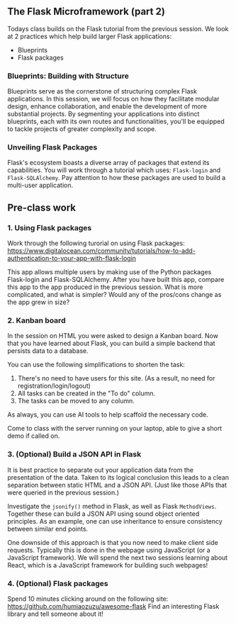 ## The Flask Microframework (part 2)

Todays class builds on the Flask tutorial from the previous session.
We look at 2 practices which help build larger Flask applications:

- Blueprints
- Flask packages

### Blueprints: Building with Structure

Blueprints serve as the cornerstone of structuring complex Flask
applications. In this session, we will focus on how they facilitate
modular design, enhance collaboration, and enable the development of
more substantial projects. By segmenting your applications into
distinct blueprints, each with its own routes and functionalities,
you'll be equipped to tackle projects of greater complexity and scope.

### Unveiling Flask Packages

Flask's ecosystem boasts a diverse array of packages that extend its
capabilities. You will work through a tutorial which uses:
`Flask-login` and `Flask-SQLAlchemy`. Pay attention to how these packages
are used to build a multi-user application.

## Pre-class work

### 1. Using Flask packages

Work through the following turorial on using Flask packages:
https://www.digitalocean.com/community/tutorials/how-to-add-authentication-to-your-app-with-flask-login

This app allows multiple users by making use of the Python packages Flask-login
and Flask-SQLAlchemy. After you have built this app, compare this app to the app
produced in the previous session. What is more complicated, and what is simpler?
Would any of the pros/cons change as the app grew in size?

### 2. Kanban board

In the session on HTML you were asked to design a Kanban board. Now that you
have learned about Flask, you can build a simple backend that persists data
to a database.

You can use the following simplifications to shorten the task:

1. There's no need to have users for this site. (As a result, no need for registration/login/logout)
2. All tasks can be created in the "To do" column.
3. The tasks can be moved to any column.

As always, you can use AI tools to help scaffold the necessary code.

Come to class with the server running on your laptop, able to give a short demo
if called on.

### 3. (Optional) Build a JSON API in Flask

It is best practice to separate out your application data from the presentation
of the data. Taken to its logical conclusion this leads to a clean separation
between static HTML and a JSON API. (Just like those APIs that were queried
in the previous session.)

Investigate the `jsonify()` method in Flask, as well as Flask `MethodViews`.
Together these can build a JSON API using sound object oriented principles.
As an example, one can use inheritance to ensure consistency between similar
end points.

One downside of this approach is that you now need to make client side requests.
Typically this is done in the webpage using JavaScript (or a JavaScript
framework). We will spend the next two sessions learning about React, which
is a JavaScript framework for building such webpages!

### 4. (Optional) Flask packages

Spend 10 minutes clicking around on the following site:
https://github.com/humiaozuzu/awesome-flask
Find an interesting Flask library and tell someone about it!
